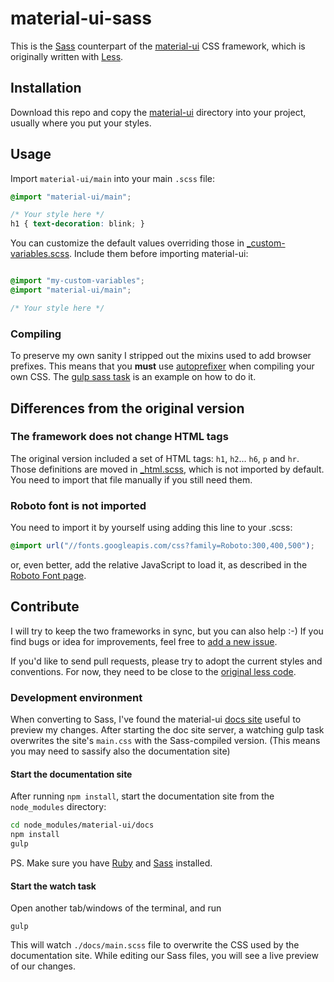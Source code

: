 material-ui-sass
================

This is the [Sass](http://www.sass-lang.com) counterpart of the [material-ui](https://github.com/callemall/material-ui) CSS framework, which is originally written with [Less](https://github.com/callemall/material-ui).

## Installation

Download this repo and copy the [material-ui](material-ui) directory into your project, usually where you put your styles.

## Usage

Import `material-ui/main` into your main `.scss` file:

```scss
@import "material-ui/main";

/* Your style here */
h1 { text-decoration: blink; }

```

You can customize the default values overriding those in [_custom-variables.scss](material-ui/variables/_custom-variables.scss). Include them before importing material-ui: 

```scss

@import "my-custom-variables";
@import "material-ui/main";

/* Your style here */
```

### Compiling

To preserve my own sanity I stripped out the mixins used to add browser prefixes. This means that you **must** use [autoprefixer](https://github.com/postcss/autoprefixer) when compiling your own CSS. The [gulp sass task](gulp/tasks/sass.js) is an example on how to do it.

## Differences from the original version

### The framework does not change HTML tags

The original version included a set of HTML tags: `h1`, `h2`... `h6`, `p` and `hr`. Those definitions are moved in [_html.scss](material-ui/_html.scss), which is not imported by default. You need to import that file manually if you still need them.

### Roboto font is not imported

You need to import it by yourself using adding this line to your .scss:

```scss
@import url("//fonts.googleapis.com/css?family=Roboto:300,400,500");
```

or, even better, add the relative JavaScript to load it, as described in the [Roboto Font page](http://www.google.com/fonts#UsePlace:use/Collection:Roboto).

## Contribute

I will try to keep the two frameworks in sync, but you can also help :-)
If you find bugs or idea for improvements, feel free to [add a new issue](https://github.com/gpbl/material-ui-sass/issues/new).

If you'd like to send pull requests, please try to adopt the current styles and conventions. For now, they need to be close to the [original less code](https://github.com/callemall/material-ui/blob/master/src/less). 

### Development environment 

When converting to Sass, I've found the material-ui [docs site](https://github.com/callemall/material-ui/tree/master/docs) useful to preview my changes. After starting the doc site server, a watching gulp task overwrites the site's `main.css` with the Sass-compiled version. (This means you may need to sassify also the documentation site)

#### Start the documentation site

After running `npm install`, start the documentation site from the `node_modules` directory:

```bash
cd node_modules/material-ui/docs
npm install
gulp
```

PS. Make sure you have [Ruby](https://www.ruby-lang.org/en/downloads/) and [Sass](http://sass-lang.com/install) installed.

#### Start the watch task

Open another tab/windows of the terminal, and run

```
gulp
```

This will watch `./docs/main.scss` file to overwrite the CSS used by the documentation site. While editing our Sass files, you will see a live preview of our changes.
